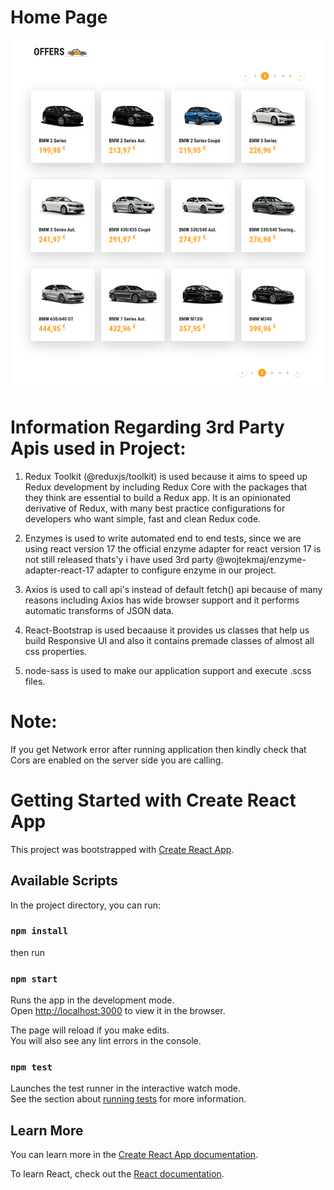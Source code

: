 # Home Page
![alt text](./index.png)

# Information Regarding 3rd Party Apis used in Project:

1. Redux Toolkit (@reduxjs/toolkit)
   is used because it aims to speed up Redux development by including Redux Core with the packages that they think are essential to build a Redux app. It is an opinionated derivative of Redux, with many best practice configurations for developers who want simple, fast and clean Redux code.

3. Enzymes
   is used to write automated end to end tests, since we are using react version 17 the official enzyme adapter for react version 17 is not still released thats'y i have used 3rd party @wojtekmaj/enzyme-adapter-react-17 adapter to configure enzyme in our project.

4. Axios
   is used to call api's instead of default fetch() api because of many reasons including Axios has wide browser support and it performs automatic transforms of JSON data.

4. React-Bootstrap 
   is used becaause it provides us classes that help us build Responsive UI and also it contains premade classes of almost all css properties.

5. node-sass
   is used to make our application support and execute .scss files.


# Note:
  If you get Network error after running application then kindly check that Cors are enabled on the server side you are calling.  


# Getting Started with Create React App

This project was bootstrapped with [Create React App](https://github.com/facebook/create-react-app).

## Available Scripts

In the project directory, you can run:
### `npm install`
  then run
### `npm start`

Runs the app in the development mode.\
Open [http://localhost:3000](http://localhost:3000) to view it in the browser.

The page will reload if you make edits.\
You will also see any lint errors in the console.

### `npm test`

Launches the test runner in the interactive watch mode.\
See the section about [running tests](https://facebook.github.io/create-react-app/docs/running-tests) for more information.

## Learn More

You can learn more in the [Create React App documentation](https://facebook.github.io/create-react-app/docs/getting-started).

To learn React, check out the [React documentation](https://reactjs.org/).
